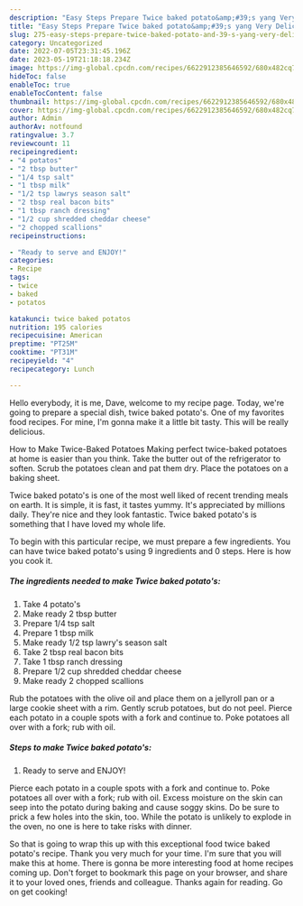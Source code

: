 ```yaml
---
description: "Easy Steps Prepare Twice baked potato&amp;#39;s yang Very Delicious"
title: "Easy Steps Prepare Twice baked potato&amp;#39;s yang Very Delicious"
slug: 275-easy-steps-prepare-twice-baked-potato-and-39-s-yang-very-delicious
category: Uncategorized
date: 2022-07-05T23:31:45.196Z
date: 2023-05-19T21:18:18.234Z
image: https://img-global.cpcdn.com/recipes/6622912385646592/680x482cq70/twice-baked-potatos-recipe-main-photo.jpg
hideToc: false
enableToc: true
enableTocContent: false
thumbnail: https://img-global.cpcdn.com/recipes/6622912385646592/680x482cq70/twice-baked-potatos-recipe-main-photo.jpg
cover: https://img-global.cpcdn.com/recipes/6622912385646592/680x482cq70/twice-baked-potatos-recipe-main-photo.jpg
author: Admin
authorAv: notfound
ratingvalue: 3.7
reviewcount: 11
recipeingredient:
- "4 potatos"
- "2 tbsp butter"
- "1/4 tsp salt"
- "1 tbsp milk"
- "1/2 tsp lawrys season salt"
- "2 tbsp real bacon bits"
- "1 tbsp ranch dressing"
- "1/2 cup shredded cheddar cheese"
- "2 chopped scallions"
recipeinstructions:

- "Ready to serve and ENJOY!"
categories:
- Recipe
tags:
- twice
- baked
- potatos

katakunci: twice baked potatos 
nutrition: 195 calories
recipecuisine: American
preptime: "PT25M"
cooktime: "PT31M"
recipeyield: "4"
recipecategory: Lunch

---
```



Hello everybody, it is me, Dave, welcome to my recipe page. Today, we're going to prepare a special dish, twice baked potato&#39;s. One of my favorites food recipes. For mine, I'm gonna make it a little bit tasty. This will be really delicious.

How to Make Twice-Baked Potatoes Making perfect twice-baked potatoes at home is easier than you think. Take the butter out of the refrigerator to soften. Scrub the potatoes clean and pat them dry. Place the potatoes on a baking sheet.

Twice baked potato&#39;s is one of the most well liked of recent trending meals on earth. It is simple, it is fast, it tastes yummy. It's appreciated by millions daily. They're nice and they look fantastic. Twice baked potato&#39;s is something that I have loved my whole life.


To begin with this particular recipe, we must prepare a few ingredients. You can have twice baked potato&#39;s using 9 ingredients and 0 steps. Here is how you cook it.

<!--inarticleads1-->

##### The ingredients needed to make Twice baked potato&#39;s:

1. Take 4 potato&#39;s
1. Make ready 2 tbsp butter
1. Prepare 1/4 tsp salt
1. Prepare 1 tbsp milk
1. Make ready 1/2 tsp lawry&#39;s season salt
1. Take 2 tbsp real bacon bits
1. Take 1 tbsp ranch dressing
1. Prepare 1/2 cup shredded cheddar cheese
1. Make ready 2 chopped scallions


Rub the potatoes with the olive oil and place them on a jellyroll pan or a large cookie sheet with a rim. Gently scrub potatoes, but do not peel. Pierce each potato in a couple spots with a fork and continue to. Poke potatoes all over with a fork; rub with oil. 

<!--inarticleads2-->

##### Steps to make Twice baked potato&#39;s:


1. Ready to serve and ENJOY!

Pierce each potato in a couple spots with a fork and continue to. Poke potatoes all over with a fork; rub with oil. Excess moisture on the skin can seep into the potato during baking and cause soggy skins. Do be sure to prick a few holes into the skin, too. While the potato is unlikely to explode in the oven, no one is here to take risks with dinner. 

So that is going to wrap this up with this exceptional food twice baked potato&#39;s recipe. Thank you very much for your time. I'm sure that you will make this at home. There is gonna be more interesting food at home recipes coming up. Don't forget to bookmark this page on your browser, and share it to your loved ones, friends and colleague. Thanks again for reading. Go on get cooking!

